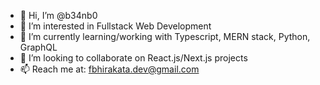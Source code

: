 - 👋 Hi, I’m @b34nb0
- 👀 I’m interested in Fullstack Web Development
- 🌱 I’m currently learning/working with Typescript, MERN stack, Python, GraphQL
- 💞️ I’m looking to collaborate on React.js/Next.js projects
- 📫 Reach me at: fbhirakata.dev@gmail.com

<!---
b34nb0/b34nb0 is a ✨ special ✨ repository because its `README.md` (this file) appears on your GitHub profile.
You can click the Preview link to take a look at your changes.
--->
